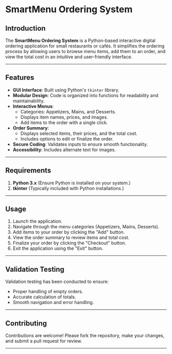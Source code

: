 # SmartMenu Ordering System

## Introduction
The **SmartMenu Ordering System** is a Python-based interactive digital ordering application for small restaurants or cafés. It simplifies the ordering process by allowing users to browse menu items, add them to an order, and view the total cost in an intuitive and user-friendly interface.

---

## Features
- **GUI Interface**: Built using Python's `tkinter` library.
- **Modular Design**: Code is organized into functions for readability and maintainability.
- **Interactive Menus**:
  - Categories: Appetizers, Mains, and Desserts.
  - Displays item names, prices, and images.
  - Add items to the order with a single click.
- **Order Summary**:
  - Displays selected items, their prices, and the total cost.
  - Includes options to edit or finalize the order.
- **Secure Coding**: Validates inputs to ensure smooth functionality.
- **Accessibility**: Includes alternate text for images.

---

## Requirements
1. **Python 3.x** (Ensure Python is installed on your system.)
2. **tkinter** (Typically included with Python installations.)

---

## Usage
1. Launch the application.
2. Navigate through the menu categories (Appetizers, Mains, Desserts).
3. Add items to your order by clicking the "Add" button.
4. View the order summary to review items and total cost.
5. Finalize your order by clicking the "Checkout" button.
6. Exit the application using the "Exit" button.

---

## Validation Testing
Validation testing has been conducted to ensure:
- Proper handling of empty orders.
- Accurate calculation of totals.
- Smooth navigation and error handling.

---

## Contributing
Contributions are welcome! Please fork the repository, make your changes, and submit a pull request for review.

---
